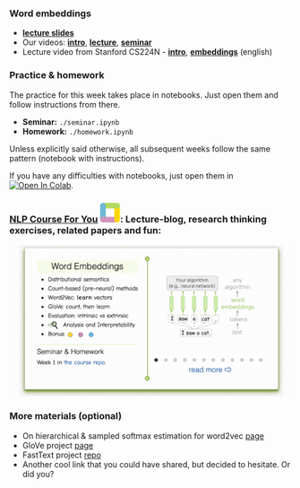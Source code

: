 ### Word embeddings
- [__lecture slides__](../resources/slides/nlp2020_word_embeddings.pdf)
- Our videos: [__intro__](https://yadi.sk/i/BNTJG-_rwf20Gw), [__lecture__](https://yadi.sk/i/nUiHl4VPMOCz0g), [__seminar__](https://yadi.sk/i/QTcGA5mgdhS8jg)
- Lecture video from Stanford CS224N - [__intro__](https://www.youtube.com/watch?v=OQQ-W_63UgQ), [__embeddings__](https://www.youtube.com/watch?v=ERibwqs9p38) (english)


### Practice & homework
The practice for this week takes place in notebooks. Just open them and follow instructions from there.
* __Seminar:__ `./seminar.ipynb`
* __Homework:__ `./homework.ipynb`

Unless explicitly said otherwise, all subsequent weeks follow the same pattern (notebook with instructions).

If you have any difficulties with notebooks, just open them in [![Open In Colab](https://colab.research.google.com/assets/colab-badge.svg)](https://colab.research.google.com/github/yandexdataschool/nlp_course/blob/2020/week01_embeddings/seminar.ipynb).

### [NLP Course For You](https://lena-voita.github.io/nlp_course.html#preview_word_emb) ![logo](../resources/course_logo.png): Lecture-blog, research thinking exercises, related papers and fun: 
![embedding_space_walk](../resources/word_embeddings.gif)

### More materials (optional)
* On hierarchical & sampled softmax estimation for word2vec [page](http://ruder.io/word-embeddings-softmax/)
* GloVe project [page](https://nlp.stanford.edu/projects/glove/)
* FastText project [repo](https://github.com/facebookresearch/fastText)
* Another cool link that you could have shared, but decided to hesitate. Or did you?

